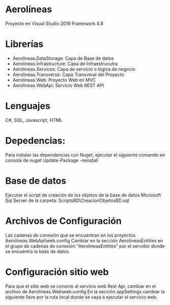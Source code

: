 # Aerolíneas

Proyecto en Visual Studio 2019 Framework 4.8

# Librerías
- Aerolineas.DataStorage: Capa de Base de datos
- Aerolineas.Infrastructure: Capa de Infraestrucutra
- Aerolineas.Services: Capa de servicio o lógica de negocio
- Aerolineas.Transverse: Capa Transveral del Proyecto
- Aerolineas.Web: Proyecto Web en MVC
- Aerolineas.WebApi: Servicio Web REST API

# Lenguajes
C#, SQL, Javascript, HTML

# Depedencias:
Para instalar las dependencias con Nuget, ejecutar el siguiente comando en consola de nuget
Update-Package -reinstall

# Base de datos
Ejecutar el script de creación de los objetos de la base de datos Microsoft Sql Server de la carpeta: 
ScriptsBD\CreacionObjetosBD.sql

# Archivos de Configuración
Las cadenas de conexión que se encuentran en los proyectos Aerolineas.WebApi\web.config
Cambiar en la sección AerolineasEntities en el grupo de cadenas de conexión "AerolineasEntities" por el servidor donde se encuentra la base de datos.

# Configuración sitio web
Para que el sitio web se conecte al servicio web Rest Api, cambiar en el archivo de  Aerolineas.Web\web.config
En la sección appSettings cambiar la siguiente llave por la ruta local donde se vaya a ejecutar el servicio web.

<add key="RutaUrlApi" value="http://localhost:2471/api"/>
